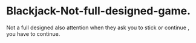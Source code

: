 # Blackjack-Not-full-designed-game.
Not a full designed also attention when they ask you to stick or continue , you have to continue.
